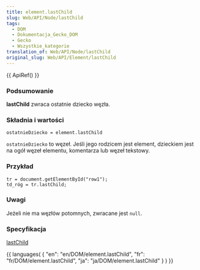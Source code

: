 ```yaml
---
title: element.lastChild
slug: Web/API/Node/lastChild
tags:
  - DOM
  - Dokumentacja_Gecko_DOM
  - Gecko
  - Wszystkie_kategorie
translation_of: Web/API/Node/lastChild
original_slug: Web/API/Element/lastChild
---
```

{{ ApiRef() }}

### Podsumowanie

**lastChild** zwraca ostatnie dziecko węzła.

### Składnia i wartości

    ostatnieDziecko = element.lastChild

`ostatnieDziecko` to węzeł. Jeśli jego rodzicem jest element, dzieckiem jest na ogół węzeł elementu, komentarza lub węzeł tekstowy.

### Przykład

    tr = document.getElementById("row1");
    td_róg = tr.lastChild;

### Uwagi

Jeżeli nie ma węzłów potomnych, zwracane jest `null`.

### Specyfikacja

[lastChild](http://www.w3.org/TR/2000/REC-DOM-Level-2-Core-20001113/core.html#ID-61AD09FB)



{{ languages( { "en": "en/DOM/element.lastChild", "fr": "fr/DOM/element.lastChild", "ja": "ja/DOM/element.lastChild" } ) }}
